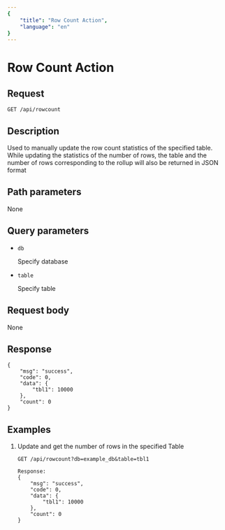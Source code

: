 ```yaml
---
{
    "title": "Row Count Action",
    "language": "en"
}
---
```


<!-- 
Licensed to the Apache Software Foundation (ASF) under one
or more contributor license agreements.  See the NOTICE file
distributed with this work for additional information
regarding copyright ownership.  The ASF licenses this file
to you under the Apache License, Version 2.0 (the
"License"); you may not use this file except in compliance
with the License.  You may obtain a copy of the License at

  http://www.apache.org/licenses/LICENSE-2.0

Unless required by applicable law or agreed to in writing,
software distributed under the License is distributed on an
"AS IS" BASIS, WITHOUT WARRANTIES OR CONDITIONS OF ANY
KIND, either express or implied.  See the License for the
specific language governing permissions and limitations
under the License.
-->

# Row Count Action

## Request

`GET /api/rowcount`

## Description

Used to manually update the row count statistics of the specified table. While updating the statistics of the number of rows, the table and the number of rows corresponding to the rollup will also be returned in JSON format
    
## Path parameters

None

## Query parameters

* `db`

    Specify database

* `table`

    Specify table

## Request body

None

## Response

```
{
	"msg": "success",
	"code": 0,
	"data": {
		"tbl1": 10000
	},
	"count": 0
}
```
    
## Examples

1. Update and get the number of rows in the specified Table

    ```
    GET /api/rowcount?db=example_db&table=tbl1
    
    Response:
    {
    	"msg": "success",
    	"code": 0,
    	"data": {
    		"tbl1": 10000
    	},
    	"count": 0
    }
    ```

